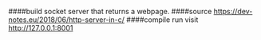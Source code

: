 ####build socket server that returns a webpage.
####source https://dev-notes.eu/2018/06/http-server-in-c/
####compile run visit http://127.0.0.1:8001
